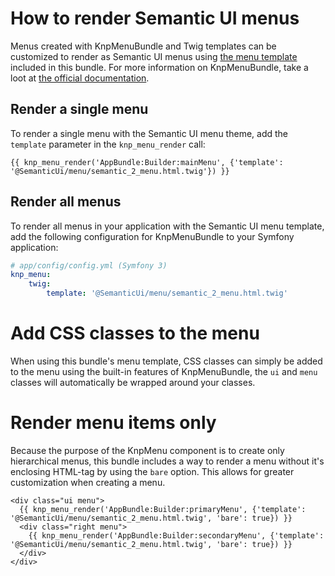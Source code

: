 # How to render Semantic UI menus
Menus created with KnpMenuBundle and Twig templates can be customized to render
as Semantic UI menus using [the menu template][menu-template] included in this
bundle. For more information on KnpMenuBundle, take a loot at
[the official documentation][knp-menu-bundle].

## Render a single menu
To render a single menu with the Semantic UI menu theme, add the `template`
parameter in the `knp_menu_render` call:

```twig
{{ knp_menu_render('AppBundle:Builder:mainMenu', {'template': '@SemanticUi/menu/semantic_2_menu.html.twig'}) }}
```

## Render all menus
To render all menus in your application with the Semantic UI menu template, add
the following configuration for KnpMenuBundle to your Symfony application:

```yaml
# app/config/config.yml (Symfony 3)
knp_menu:
    twig:
        template: '@SemanticUi/menu/semantic_2_menu.html.twig'
```
# Add CSS classes to the menu
When using this bundle's menu template, CSS classes can simply be added to the
menu using the built-in features of KnpMenuBundle, the `ui` and `menu` classes
will automatically be wrapped around your classes.

# Render menu items only
Because the purpose of the KnpMenu component is to create only hierarchical
menus, this bundle includes a way to render a menu without it's enclosing
HTML-tag by using the `bare` option. This allows for greater customization when
creating a menu.

```twig
<div class="ui menu">
  {{ knp_menu_render('AppBundle:Builder:primaryMenu', {'template': '@SemanticUi/menu/semantic_2_menu.html.twig', 'bare': true}) }}
  <div class="right menu">
    {{ knp_menu_render('AppBundle:Builder:secondaryMenu', {'template': '@SemanticUi/menu/semantic_2_menu.html.twig', 'bare': true}) }}
  </div>
</div>
```

[knp-menu-bundle]: https://symfony.com/doc/master/bundles/KnpMenuBundle/index.html
[menu-template]: https://github.com/codedmonkey/semantic-ui-bundle/blob/master/source/Resources/views/menu/semantic_2_menu.html.twig
